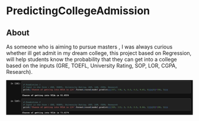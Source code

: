 # PredictingCollegeAdmission

## About
As someone who is aiming to pursue masters , I was always curious whether ill get admit in my dream  college, this project based on Regression, will help students know the probability that they can get into a  college based on the inputs (GRE, TOEFL, University Rating, SOP, LOR, CGPA, Research).

![20203](https://github.com/Skaayth/PredictingCollegeAdmission/blob/main/EB91FEEA-0399-45A9-A340-B18B836B697A_4_5005_c.jpeg)
